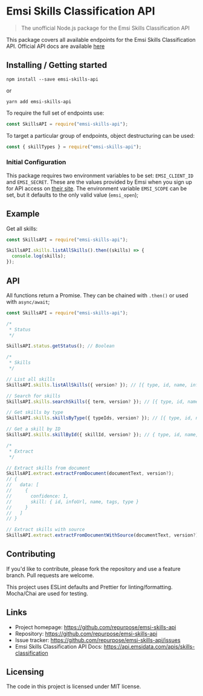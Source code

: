 # Emsi Skills Classification API

> The unofficial Node.js package for the Emsi Skills Classification API

This package covers all available endpoints for the Emsi Skills Classification API. Official API docs are available [here](https://api.emsidata.com/apis/skills-classification)

## Installing / Getting started

```shell
npm install --save emsi-skills-api
```

or

```shell
yarn add emsi-skills-api
```

To require the full set of endpoints use:

```javascript
const SkillsAPI = require("emsi-skills-api");
```

To target a particular group of endpoints, object destructuring can be used:

```javascript
const { skillTypes } = require("emsi-skills-api");
```

### Initial Configuration

This package requires two environment variables to be set: `EMSI_CLIENT_ID` and `EMSI_SECRET`. These are the values provided by Emsi when you sign up for API access on [their site](https://skills.emsidata.com/). The environment variable `EMSI_SCOPE` can be set, but it defaults to the only valid value (`emsi_open`);

## Example

Get all skills:

```javascript
const SkillsAPI = require("emsi-skills-api");

SkillsAPI.skills.listAllSkills().then((skills) => {
  console.log(skills);
});
```

## API

All functions return a Promise. They can be chained with `.then()` or used with `async/await`;

```javascript
const SkillsAPI = require("emsi-skills-api");

/*
 * Status
 */

SkillsAPI.status.getStatus(); // Boolean

/*
 * Skills
 */

// List all skills
SkillsAPI.skills.listAllSkills({ version? }); // [{ type, id, name, infoUrl }]

// Search for skills
SkillsAPI.skills.searchSkills({ term, version? }); // [{ type, id, name, infoUrl }]

// Get skills by type
SkillsAPI.skills.skillsByType({ typeIds, version? }); // [{ type, id, name, infoUrl }]

// Get a skill by ID
SkillsAPI.skills.skillById({ skillId, version? }); // { type, id, name, infoUrl }

/*
 * Extract
 */

// Extract skills from document
SkillsAPI.extract.extractFromDocument(documentText, version?);
// {
//   data: [
//     {
//       confidence: 1,
//       skill: { id, infoUrl, name, tags, type }
//     }
//   ]
// }

// Extract skills with source
SkillsAPI.extract.extractFromDocumentWithSource(documentText, version?); // { "trace": [Object] }
```

## Contributing

If you'd like to contribute, please fork the repository and use a feature
branch. Pull requests are welcome.

This project uses ESLint defaults and Prettier for linting/formatting. Mocha/Chai are used for testing.

## Links

- Project homepage: https://github.com/repurpose/emsi-skills-api
- Repository: https://github.com/repurpose/emsi-skills-api
- Issue tracker: https://github.com/repurpose/emsi-skills-api/issues
- Emsi Skills Classification API Docs: https://api.emsidata.com/apis/skills-classification

## Licensing

The code in this project is licensed under MIT license.
